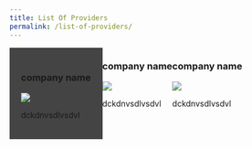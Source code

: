 ```yaml
---
title: List Of Providers
permalink: /list-of-providers/
---
```


<style type="text/css">

 .container {
     display: flex;
 }

.card {
    background: #444;
    padding: 20px;
}

</style>


<div class="container">

<div class="card">
<h3> company name </h3>
<img src="https://via.placeholder.com/150x30">
<p>dckdnvsdlvsdvl</p>
</div>

<div>
<h3> company name </h3>
<img src="https://via.placeholder.com/150x30">
<p>dckdnvsdlvsdvl</p>
</div>

<div>
<h3> company name </h3>
<img src="https://via.placeholder.com/150x30">
<p>dckdnvsdlvsdvl</p>
</div>

</div>